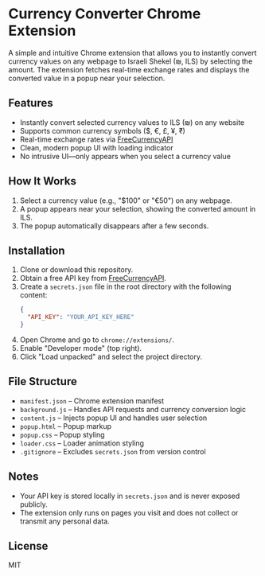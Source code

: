# Currency Converter Chrome Extension

A simple and intuitive Chrome extension that allows you to instantly convert currency values on any webpage to Israeli Shekel (₪, ILS) by selecting the amount. The extension fetches real-time exchange rates and displays the converted value in a popup near your selection.

## Features
- Instantly convert selected currency values to ILS (₪) on any website
- Supports common currency symbols ($, €, £, ¥, ₹)
- Real-time exchange rates via [FreeCurrencyAPI](https://freecurrencyapi.com/)
- Clean, modern popup UI with loading indicator
- No intrusive UI—only appears when you select a currency value

## How It Works
1. Select a currency value (e.g., "$100" or "€50") on any webpage.
2. A popup appears near your selection, showing the converted amount in ILS.
3. The popup automatically disappears after a few seconds.

## Installation
1. Clone or download this repository.
2. Obtain a free API key from [FreeCurrencyAPI](https://freecurrencyapi.com/).
3. Create a `secrets.json` file in the root directory with the following content:
   ```json
   {
     "API_KEY": "YOUR_API_KEY_HERE"
   }
   ```
4. Open Chrome and go to `chrome://extensions/`.
5. Enable "Developer mode" (top right).
6. Click "Load unpacked" and select the project directory.

## File Structure
- `manifest.json` – Chrome extension manifest
- `background.js` – Handles API requests and currency conversion logic
- `content.js` – Injects popup UI and handles user selection
- `popup.html` – Popup markup
- `popup.css` – Popup styling
- `loader.css` – Loader animation styling
- `.gitignore` – Excludes `secrets.json` from version control

## Notes
- Your API key is stored locally in `secrets.json` and is never exposed publicly.
- The extension only runs on pages you visit and does not collect or transmit any personal data.

## License
MIT
